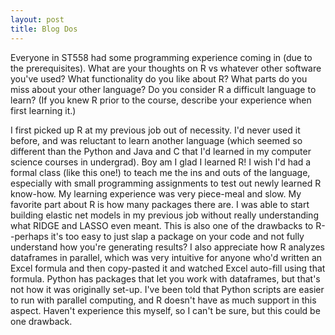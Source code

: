 ```yaml
---
layout: post
title: Blog Dos
---
```

Everyone in ST558 had some programming experience coming in (due to the prerequisites).  What are your thoughts on R vs whatever other software you've used?  What functionality do you like about R?  What parts do you miss about your other language?  Do you consider R a difficult language to learn? (If you knew R prior to the course, describe your experience when first learning it.)

I first picked up R at my previous job out of necessity. I'd never used it before, and was reluctant to learn another language (which seemed so different than the Python and Java and C that I'd learned in my computer science courses in undergrad). Boy am I glad I learned R! I wish I'd had a formal class (like this one!) to teach me the ins and outs of the language, especially with small programming assignments to test out newly learned R know-how. My learning experience was very piece-meal and slow.
My favorite part about R is how many packages there are. I was able to start building elastic net models in my previous job without really understanding what RIDGE and LASSO even meant. This is also one of the drawbacks to R--perhaps it's too easy to just slap a package on your code and not fully understand how you're generating results? I also appreciate how R analyzes dataframes in parallel, which was very intuitive for anyone who'd written an Excel formula and then copy-pasted it and watched Excel auto-fill using that formula. Python has packages that let you work with dataframes, but that's not how it was originally set-up.
I've been told that Python scripts are easier to run with parallel computing, and R doesn't have as much support in this aspect. Haven't experience this myself, so I can't be sure, but this could be one drawback.
